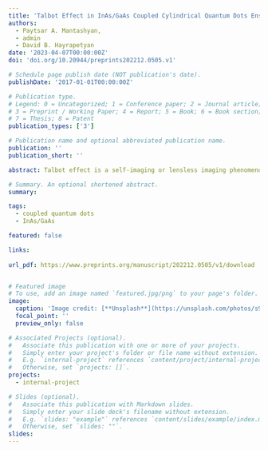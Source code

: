 ```yaml
---
title: 'Talbot Effect in InAs/GaAs Coupled Cylindrical Quantum Dots Ensemble'
authors:
  - Paytsar A. Mantashyan,
  - admin
  - David B. Hayrapetyan
date: '2023-04-07T00:00:00Z'
doi: 'doi.org/10.20944/preprints202212.0505.v1'

# Schedule page publish date (NOT publication's date).
publishDate: '2017-01-01T00:00:00Z'

# Publication type.
# Legend: 0 = Uncategorized; 1 = Conference paper; 2 = Journal article;
# 3 = Preprint / Working Paper; 4 = Report; 5 = Book; 6 = Book section;
# 7 = Thesis; 8 = Patent
publication_types: ['3']

# Publication name and optional abbreviated publication name.
publication: ''
publication_short: ''

abstract: Talbot effect is a self-imaging or lensless imaging phenomenon of a periodic grating illuminated by a collimated light beam at regular distances from the grating. Research on the Talbot effect has recently made significant strides thanks to the quick development of optical superlattices. The emergence of various applications of this effect in fields such as optics, acoustics, X-ray, plasmonics, and information processing has led to the increasing importance of obtaining a Talbot carpet with the use of different structures. In this paper, we investigate the Talbot effect that originates from the tunneling effect between an ensemble of vertically coupled cylindrical quantum dots (QDs). The Talbot carpet can be manipulated by changing the parameters of the QD system. In the current paper, two modified Pöschl-Teller potentials were used to model the QDs ensemble. The exciton’s lifetime and tunneling time’s dependence on the first QD’s potential half-width is found for a fixed value of the external electric field. The nonlinear changes in the refractive index and absorption spectrum dependent on the tunneling effect are obtained. Afterward, the Talbot carpet formation is investigated, particularly the dependences of the formed periodic wavefront’s visibility on medium length, coupling field’s strength, and tunneling parameter. Finally, we have observed the intensity distribution of the diffraction field at Talbot half-distance.

# Summary. An optional shortened abstract.
summary: 

tags:
  - coupled quantum dots
  - InAs/GaAs

featured: false

links:
  
url_pdf: https://www.preprints.org/manuscript/202212.0505/v1/download


# Featured image
# To use, add an image named `featured.jpg/png` to your page's folder.
image:
  caption: 'Image credit: [**Unsplash**](https://unsplash.com/photos/s9CC2SKySJM)'
  focal_point: ''
  preview_only: false

# Associated Projects (optional).
#   Associate this publication with one or more of your projects.
#   Simply enter your project's folder or file name without extension.
#   E.g. `internal-project` references `content/project/internal-project/index.md`.
#   Otherwise, set `projects: []`.
projects:
  - internal-project

# Slides (optional).
#   Associate this publication with Markdown slides.
#   Simply enter your slide deck's filename without extension.
#   E.g. `slides: "example"` references `content/slides/example/index.md`.
#   Otherwise, set `slides: ""`.
slides:
---
```


